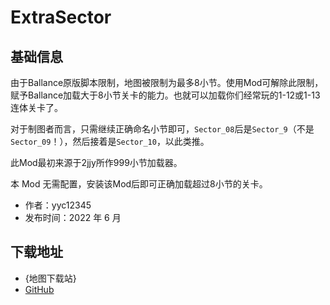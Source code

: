 # ExtraSector

## 基础信息

由于Ballance原版脚本限制，地图被限制为最多8小节。使用Mod可解除此限制，赋予Ballance加载大于8小节关卡的能力。也就可以加载你们经常玩的1-12或1-13连体关卡了。

对于制图者而言，只需继续正确命名小节即可，`Sector_08`后是`Sector_9`（不是`Sector_09`！），然后接着是`Sector_10`，以此类推。

此Mod最初来源于2jjy所作999小节加载器。

本 Mod 无需配置，安装该Mod后即可正确加载超过8小节的关卡。

- 作者：yyc12345
- 发布时间：2022 年 6 月

## 下载地址

- {地图下载站}
- [GitHub](https://github.com/yyc12345/BMLMods)
